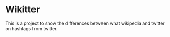 # Wikitter
This is a project to show the differences between what wikipedia and twitter on hashtags from twitter.
